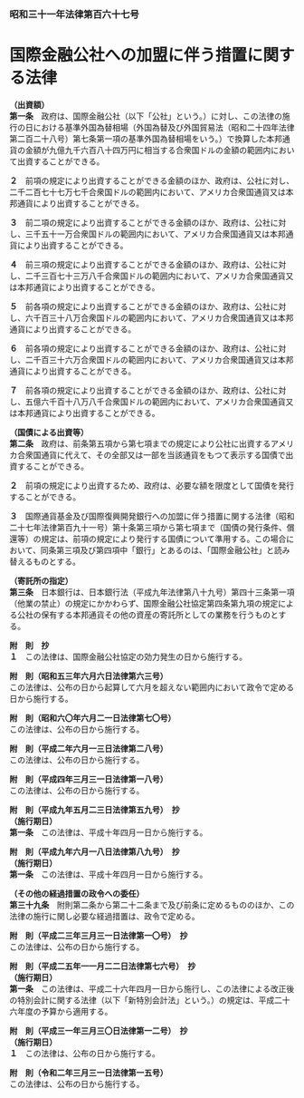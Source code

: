 ### 昭和三十一年法律第百六十七号  
# 国際金融公社への加盟に伴う措置に関する法律  
  
**（出資額）**  
**第一条**　政府は、国際金融公社（以下「公社」という。）に対し、この法律の施行の日における基準外国為替相場（外国為替及び外国貿易法（昭和二十四年法律第二百二十八号）第七条第一項の基準外国為替相場をいう。）で換算した本邦通貨の金額が九億九千六百八十四万円に相当する合衆国ドルの金額の範囲内において出資することができる。  
  
**２**　前項の規定により出資することができる金額のほか、政府は、公社に対し、二千二百七十七万七千合衆国ドルの範囲内において、アメリカ合衆国通貨又は本邦通貨により出資することができる。  
  
**３**　前二項の規定により出資することができる金額のほか、政府は、公社に対し、三千五十一万合衆国ドルの範囲内において、アメリカ合衆国通貨又は本邦通貨により出資することができる。  
  
**４**　前三項の規定により出資することができる金額のほか、政府は、公社に対し、二千三百七十三万八千合衆国ドルの範囲内において、アメリカ合衆国通貨又は本邦通貨により出資することができる。  
  
**５**　前各項の規定により出資することができる金額のほか、政府は、公社に対し、六千百三十八万合衆国ドルの範囲内において、アメリカ合衆国通貨又は本邦通貨により出資することができる。  
  
**６**　前各項の規定により出資することができる金額のほか、政府は、公社に対し、二千百三十六万合衆国ドルの範囲内において、アメリカ合衆国通貨又は本邦通貨により出資することができる。  
  
**７**　前各項の規定により出資することができる金額のほか、政府は、公社に対し、五億六千百十八万八千合衆国ドルの範囲内において、アメリカ合衆国通貨又は本邦通貨により出資することができる。  
  
**（国債による出資等）**  
**第二条**　政府は、前条第五項から第七項までの規定により公社に出資するアメリカ合衆国通貨に代えて、その全部又は一部を当該通貨をもつて表示する国債で出資することができる。  
  
**２**　前項の規定により出資するため、政府は、必要な額を限度として国債を発行することができる。  
  
**３**　国際通貨基金及び国際復興開発銀行への加盟に伴う措置に関する法律（昭和二十七年法律第百九十一号）第十条第三項から第七項まで（国債の発行条件、償還等）の規定は、前項の規定により発行する国債について準用する。この場合において、同条第三項及び第四項中「銀行」とあるのは、「国際金融公社」と読み替えるものとする。  
  
**（寄託所の指定）**  
**第三条**　日本銀行は、日本銀行法（平成九年法律第八十九号）第四十三条第一項（他業の禁止）の規定にかかわらず、国際金融公社協定第四条第九項の規定による公社の保有する本邦通貨その他の資産の寄託所としての業務を行うものとする。  
  
**附　則　抄**  
**１**　この法律は、国際金融公社協定の効力発生の日から施行する。  
  
**附　則（昭和五三年六月六日法律第六三号）**  
この法律は、公布の日から起算して六月を超えない範囲内において政令で定める日から施行する。  
  
**附　則（昭和六〇年六月二一日法律第七〇号）**  
この法律は、公布の日から施行する。  
  
**附　則（平成二年六月一三日法律第二八号）**  
この法律は、公布の日から施行する。  
  
**附　則（平成四年三月三一日法律第一八号）**  
この法律は、公布の日から施行する。  
  
**附　則（平成九年五月二三日法律第五九号）　抄**  
**（施行期日）**  
**第一条**　この法律は、平成十年四月一日から施行する。  
  
**附　則（平成九年六月一八日法律第八九号）　抄**  
**（施行期日）**  
**第一条**　この法律は、平成十年四月一日から施行する。  
  
**（その他の経過措置の政令への委任）**  
**第三十九条**　附則第二条から第二十二条まで及び前条に定めるもののほか、この法律の施行に関し必要な経過措置は、政令で定める。  
  
**附　則（平成二三年三月三一日法律第一〇号）　抄**  
この法律は、公布の日から施行する。  
  
**附　則（平成二五年一一月二二日法律第七六号）　抄**  
**（施行期日）**  
**第一条**　この法律は、平成二十六年四月一日から施行し、この法律による改正後の特別会計に関する法律（以下「新特別会計法」という。）の規定は、平成二十六年度の予算から適用する。  
  
**附　則（平成三一年三月三〇日法律第一二号）　抄**  
**（施行期日）**  
**１**　この法律は、公布の日から施行する。  
  
**附　則（令和二年三月三一日法律第一五号）**  
この法律は、公布の日から施行する。  
  
